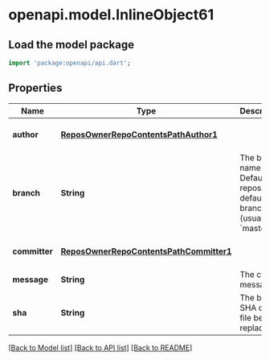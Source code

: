 # openapi.model.InlineObject61

## Load the model package
```dart
import 'package:openapi/api.dart';
```

## Properties
Name | Type | Description | Notes
------------ | ------------- | ------------- | -------------
**author** | [**ReposOwnerRepoContentsPathAuthor1**](ReposOwnerRepoContentsPathAuthor1.md) |  | [optional] [default to null]
**branch** | **String** | The branch name. Default: the repository’s default branch (usually &#x60;master&#x60;) | [optional] [default to null]
**committer** | [**ReposOwnerRepoContentsPathCommitter1**](ReposOwnerRepoContentsPathCommitter1.md) |  | [optional] [default to null]
**message** | **String** | The commit message. | [default to null]
**sha** | **String** | The blob SHA of the file being replaced. | [default to null]

[[Back to Model list]](../README.md#documentation-for-models) [[Back to API list]](../README.md#documentation-for-api-endpoints) [[Back to README]](../README.md)


